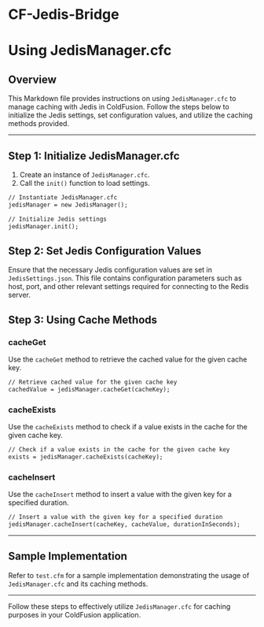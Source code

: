 # CF-Jedis-Bridge
# Using JedisManager.cfc

## Overview
This Markdown file provides instructions on using `JedisManager.cfc` to manage caching with Jedis in ColdFusion. Follow the steps below to initialize the Jedis settings, set configuration values, and utilize the caching methods provided.

---

## Step 1: Initialize JedisManager.cfc

1. Create an instance of `JedisManager.cfc`.
2. Call the `init()` function to load settings.

```cfml
// Instantiate JedisManager.cfc
jedisManager = new JedisManager();

// Initialize Jedis settings
jedisManager.init();
```

## Step 2: Set Jedis Configuration Values

Ensure that the necessary Jedis configuration values are set in `JedisSettings.json`. This file contains configuration parameters such as host, port, and other relevant settings required for connecting to the Redis server.

## Step 3: Using Cache Methods

### cacheGet
Use the `cacheGet` method to retrieve the cached value for the given cache key.

```cfml
// Retrieve cached value for the given cache key
cachedValue = jedisManager.cacheGet(cacheKey);
```

### cacheExists
Use the `cacheExists` method to check if a value exists in the cache for the given cache key.

```cfml
// Check if a value exists in the cache for the given cache key
exists = jedisManager.cacheExists(cacheKey);
```

### cacheInsert
Use the `cacheInsert` method to insert a value with the given key for a specified duration.

```cfml
// Insert a value with the given key for a specified duration
jedisManager.cacheInsert(cacheKey, cacheValue, durationInSeconds);
```

---

## Sample Implementation

Refer to `test.cfm` for a sample implementation demonstrating the usage of `JedisManager.cfc` and its caching methods.

---

Follow these steps to effectively utilize `JedisManager.cfc` for caching purposes in your ColdFusion application.